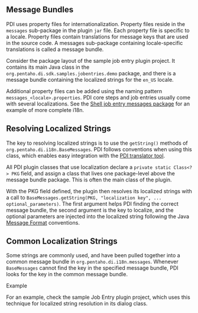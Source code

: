 ## Message Bundles

PDI uses property files for internationalization. Property files reside in the `messages` sub-package in the plugin `jar` file. Each property file is specific to a locale. Property files contain translations for message keys that are used in the source code. A messages sub-package containing locale-specific translations is called a message bundle.

Consider the package layout of the sample job entry plugin project. It contains its main Java class in the `org.pentaho.di.sdk.samples.jobentries.demo` package, and there is a message bundle containing the localized strings for the `en_US` locale.  

Additional property files can be added using the naming pattern `messages_<locale>.properties`. PDI core steps and job entries usually come with several localizations. See the [Shell job entry messages package][Shell Messages Package] for an example of more complete i18n.

## Resolving Localized Strings

The key to resolving localized strings is to use the `getString()` methods of `org.pentaho.di.i18n.BaseMessages`. PDI follows conventions when using this class, which enables easy integration with the [PDI translator tool][PDI translator tool].

All PDI plugin classes that use localization declare a `private static Class<?> PKG` field, and assign a class that lives one package-level above the message bundle package. This is often the main class of the plugin.

With the PKG field defined, the plugin then resolves its localized strings with a call to `BaseMessages.getString(PKG, "localization key", ... optional_parameters)`. The first argument helps PDI finding the correct message bundle, the second argument is the key to localize, and the optional parameters are injected into the localized string following the Java [Message Format][Message Format] conventions.

## Common Localization Strings

Some strings are commonly used, and have been pulled together into a common message bundle in `org.pentaho.di.i18n.messages`. Whenever `BaseMessages` cannot find the key in the specified message bundle, PDI looks for the key in the common message bundle.

Example

For an example, check the sample Job Entry plugin project, which uses this technique for localized string resolution in its dialog class.

[Shell Messages Package]: https://github.com/pentaho/pentaho-kettle/tree/master/engine/src/org/pentaho/di/job/entries/shell/messages
[PDI translator tool]: http://wiki.pentaho.com/display/EAI/Kettle+4+and+the+art+of+internationalization
[Message Format]: http://docs.oracle.com/javase/6/docs/api/java/text/MessageFormat.html